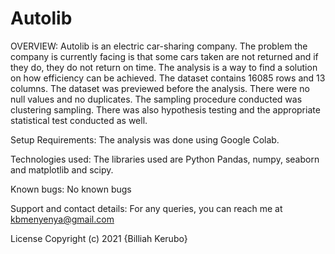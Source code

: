 # Autolib

OVERVIEW: Autolib is an electric car-sharing company. The problem the company is currently facing is that some cars taken are not returned and if they do, they do not return on time. The analysis is a way to find a solution on how efficiency can be achieved. The dataset contains 16085 rows and 13 columns. The dataset was previewed before the analysis. There were no null values and no duplicates. The sampling procedure conducted was clustering sampling. There was also hypothesis testing and the appropriate statistical test conducted as well.

Setup Requirements: The analysis was done using Google Colab.

Technologies used: The libraries used are Python Pandas, numpy, seaborn and matplotlib and scipy.

Known bugs: No known bugs

Support and contact details: For any queries, you can reach me at kbmenyenya@gmail.com

License Copyright (c) 2021 {Billiah Kerubo}

